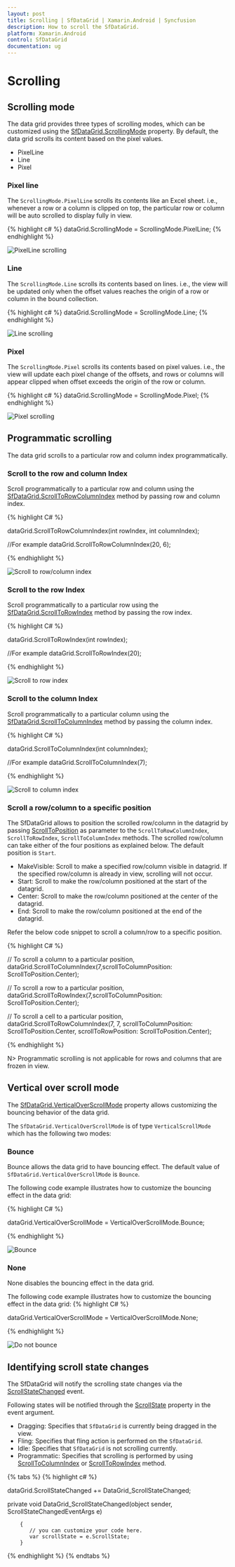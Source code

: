 ```yaml
---
layout: post
title: Scrolling | SfDataGrid | Xamarin.Android | Syncfusion
description: How to scroll the SfDataGrid.
platform: Xamarin.Android
control: SfDataGrid
documentation: ug
---
```


# Scrolling 

## Scrolling mode

The data grid provides three types of scrolling modes, which can be customized using the [SfDataGrid.ScrollingMode](https://help.syncfusion.com/cr/xamarin-android/Syncfusion.SfDataGrid.SfDataGrid.html#Syncfusion_SfDataGrid_SfDataGrid_SelectionMode) property. By default, the data grid scrolls its content based on the pixel values.

* PixelLine
* Line
* Pixel

### Pixel line

The `ScrollingMode.PixelLine` scrolls its contents like an Excel sheet. i.e., whenever a row or a column is clipped on top, the particular row or column will be auto scrolled to display fully in view.

{% highlight c# %}
dataGrid.ScrollingMode = ScrollingMode.PixelLine; 
{% endhighlight %}

![PixelLine scrolling](SfDataGrid_images/PixelLine.gif)

### Line

The `ScrollingMode.Line` scrolls its contents based on lines. i.e., the view will be updated only when the offset values reaches the origin of a row or column in the bound collection.

{% highlight c# %}
dataGrid.ScrollingMode = ScrollingMode.Line; 
{% endhighlight %}

![Line scrolling](SfDataGrid_images/Line.gif)

### Pixel

The `ScrollingMode.Pixel` scrolls its contents based on pixel values. i.e., the view will update each pixel change of the offsets, and rows or columns will appear clipped when offset exceeds the origin of the row or column.

{% highlight c# %}
dataGrid.ScrollingMode = ScrollingMode.Pixel; 
{% endhighlight %}

![Pixel scrolling](SfDataGrid_images/Pixel.gif)

## Programmatic scrolling

The data grid scrolls to a particular row and column index programmatically.

### Scroll to the row and column Index

Scroll programmatically to a particular row and column using the [SfDataGrid.ScrollToRowColumnIndex](https://help.syncfusion.com/cr/xamarin-android/Syncfusion.SfDataGrid.SfDataGrid.html#Syncfusion_SfDataGrid_SfDataGrid_ScrollToRowColumnIndex_System_Int32_System_Int32_Syncfusion_SfDataGrid_ScrollToPosition_Syncfusion_SfDataGrid_ScrollToPosition_) method by passing row and column index.

{% highlight C# %}

dataGrid.ScrollToRowColumnIndex(int rowIndex, int columnIndex);

//For example 
dataGrid.ScrollToRowColumnIndex(20, 6);

{% endhighlight %}

![Scroll to row/column index](SfDataGrid_images/ScrollToRowColumnIndex.gif)

### Scroll to the row Index

Scroll programmatically to a particular row using the [SfDataGrid.ScrollToRowIndex](https://help.syncfusion.com/cr/xamarin-android/Syncfusion.SfDataGrid.SfDataGrid.html#Syncfusion_SfDataGrid_SfDataGrid_ScrollToRowIndex_System_Int32_Syncfusion_SfDataGrid_ScrollToPosition_) method by passing the row index.

{% highlight C# %}

dataGrid.ScrollToRowIndex(int rowIndex);

//For example 
dataGrid.ScrollToRowIndex(20);

{% endhighlight %}

![Scroll to row index](SfDataGrid_images/ScrollToRowIndex.gif)

### Scroll to the column Index

Scroll programmatically to a particular column using the [SfDataGrid.ScrollToColumnIndex](https://help.syncfusion.com/cr/xamarin-android/Syncfusion.SfDataGrid.SfDataGrid.html#Syncfusion_SfDataGrid_SfDataGrid_ScrollToColumnIndex_System_Int32_Syncfusion_SfDataGrid_ScrollToPosition_) method by passing the column index.

{% highlight C# %}

dataGrid.ScrollToColumnIndex(int columnIndex);

//For example
dataGrid.ScrollToColumnIndex(7);

{% endhighlight %}

![Scroll to column index](SfDataGrid_images/ScrollToColumnIndex.gif)

### Scroll a row/column to a specific position

The SfDataGrid allows to position the scrolled row/column in the datagrid by passing [ScrollToPosition](https://help.syncfusion.com/cr/xamarin-android/Syncfusion.SfDataGrid.ScrollToPosition.html) as parameter to the `ScrollToRowColumnIndex`, `ScrollToRowIndex`, `ScrollToColumnIndex` methods. The scrolled row/column can take either of the four positions as explained below. The default position is `Start`.

* MakeVisible: Scroll to make a specified row/column visible in datagrid. If the specified row/column is already in view, scrolling will not occur.
* Start: Scroll to make the row/column positioned at the start of the datagrid.
* Center: Scroll to make the row/column positioned at the center of the datagrid.
* End: Scroll to make the row/column positioned at the end of the datagrid. 

Refer the below code snippet to scroll a column/row to a specific position.

{% highlight C# %}

// To scroll a column to a particular position,
dataGrid.ScrollToColumnIndex(7,scrollToColumnPosition: ScrollToPosition.Center);

// To scroll a row to a particular position,
dataGrid.ScrollToRowIndex(7,scrollToColumnPosition: ScrollToPosition.Center);

// To scroll a cell to a particular position,
dataGrid.ScrollToRowColumnIndex(7, 7, scrollToColumnPosition: ScrollToPosition.Center, scrollToRowPosition: ScrollToPosition.Center);

{% endhighlight %}

N> Programmatic scrolling is not applicable for rows and columns that are frozen in view.

## Vertical over scroll mode

The [SfDataGrid.VerticalOverScrollMode](https://help.syncfusion.com/cr/xamarin-android/Syncfusion.SfDataGrid.SfDataGrid.html#Syncfusion_SfDataGrid_SfDataGrid_VerticalOverScrollMode) property allows customizing the bouncing behavior of the data grid.

The `SfDataGrid.VerticalOverScrollMode` is of type `VerticalScrollMode` which has the following two modes:

### Bounce 

Bounce allows the data grid to have bouncing effect. The default value of `SfDataGrid.VerticalOverScrollMode` is `Bounce`. 

The following code example illustrates how to customize the bouncing effect in the data grid:

{% highlight C# %}

dataGrid.VerticalOverScrollMode = VerticalOverScrollMode.Bounce;

{% endhighlight %}

![Bounce](SfDataGrid_images/VerticalOverScrollMode_Bounce.gif)

### None

None disables the bouncing effect in the data grid.

The following code example illustrates how to customize the bouncing effect in the data grid: 
{% highlight C# %}

dataGrid.VerticalOverScrollMode = VerticalOverScrollMode.None;

{% endhighlight %}

![Do not bounce](SfDataGrid_images/VerticalOverScrollMode_none.gif)

## Identifying scroll state changes

The SfDataGrid will notify the scrolling state changes via the [ScrollStateChanged](https://help.syncfusion.com/cr/xamarin-android/Syncfusion.SfDataGrid.SfDataGrid.html) event.

Following states will be notified through the [ScrollState](https://help.syncfusion.com/cr/xamarin-android/Syncfusion.SfDataGrid.ScrollStateChangedEventArgs.html#Syncfusion_SfDataGrid_ScrollStateChangedEventArgs__ctor_Syncfusion_SfDataGrid_ScrollState_) property in the event argument.

* Dragging: Specifies that `SfDataGrid` is currently being dragged in the view.
* Fling: Specifies that fling action is performed on the `SfDataGrid`.
* Idle: Specifies that `SfDataGrid` is not scrolling currently.
* Programmatic: Specifies that scrolling is performed by using [ScrollToColumnIndex](https://help.syncfusion.com/cr/xamarin-android/Syncfusion.SfDataGrid.SfDataGrid.html#Syncfusion_SfDataGrid_SfDataGrid_ScrollToColumnIndex_System_Int32_Syncfusion_SfDataGrid_ScrollToPosition_) or [ScrollToRowIndex](https://help.syncfusion.com/cr/xamarin-android/Syncfusion.SfDataGrid.SfDataGrid.html#Syncfusion_SfDataGrid_SfDataGrid_ScrollToRowIndex_System_Int32_Syncfusion_SfDataGrid_ScrollToPosition_) method.

{% tabs %}
{% highlight c# %}

dataGrid.ScrollStateChanged += DataGrid_ScrollStateChanged;

   private void DataGrid_ScrollStateChanged(object sender, ScrollStateChangedEventArgs e)

        {                    
           // you can customize your code here.
           var scrollState = e.ScrollState;            
        }

{% endhighlight %}
{% endtabs %}

